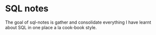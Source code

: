 # SQL notes

The goal of sql-notes is gather and consolidate everything I have learnt about SQL in one place a la cook-book style.
